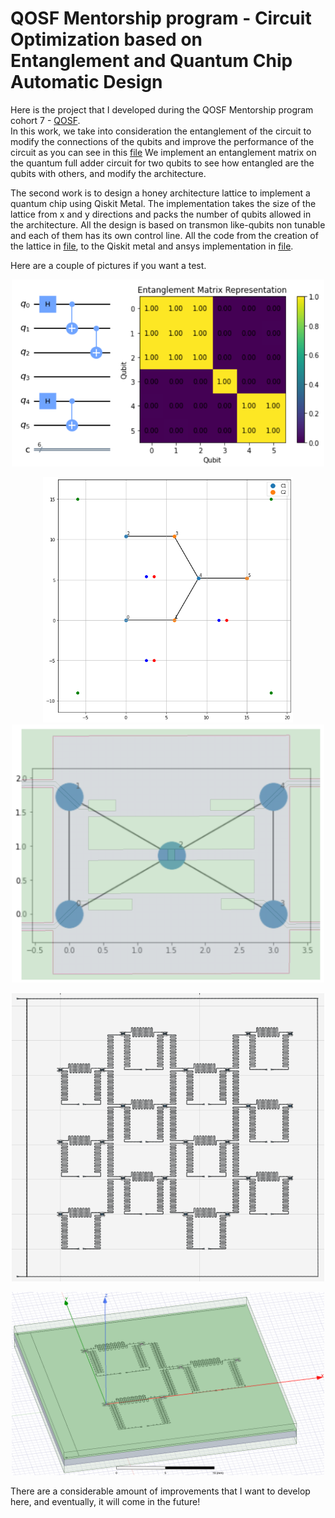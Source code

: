 # QOSF Mentorship program - Circuit Optimization based on Entanglement and Quantum Chip Automatic Design

Here is the project that I developed during the QOSF Mentorship program cohort 7 - [QOSF](https://qosf.org/qc_mentorship/).  
In this work, we take into consideration the entanglement of the circuit to modify the connections of the qubits and improve the performance of the circuit as you can see in this [file](https://github.com/KevinJoven11/QOSF_METAL/blob/main/ent_matrix.ipynb) We implement an entanglement matrix on the quantum full adder circuit for two qubits to see how entangled are the qubits with others, and modify the architecture.  

The second work is to design a honey architecture lattice to implement a quantum chip using Qiskit Metal. The implementation takes the size of the lattice from x and y directions and packs the number of qubits allowed in the architecture. All the design is based on transmon like-qubits non tunable and each of them has its own control line. All the code from the creation of the lattice in [file](https://github.com/KevinJoven11/QOSF_METAL/blob/main/Lattice_Improve.ipynb), to the Qiskit metal and ansys implementation in [file](https://github.com/KevinJoven11/QOSF_METAL/blob/main/Metal_implementation.ipynb).  

Here are a couple of pictures if you want a test.

<p align="center">
  <img src="Images/ent_matrix_circuit.png" width="500"/>
</p>

<p align="center">
  <img src="Images/lattice.png" width="400"/>
  <img src="Images/archi.png" width="500"/>
</p>

<p align="center">
  <img src="Images/Chip_Metal_24.png" width="500"/>
</p>

<p align="center">
  <img src="Images/Ansys.png" width="500"/>
</p>

There are a considerable amount of improvements that I want to develop here, and eventually, it will come in the future!



